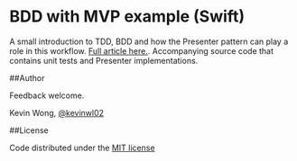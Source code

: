 # BDD with MVP example (Swift)

A small introduction to TDD, BDD and how the Presenter pattern can play a role in this workflow.
[Full article here.](https://kevinwl02.github.io/bdd-tdd-presenter/).
Accompanying source code that contains unit tests and Presenter implementations.

##Author

Feedback welcome.

Kevin Wong, [@kevinwl02](https://twitter.com/kevinwl02)

##License

Code distributed under the [MIT license](LICENSE)
